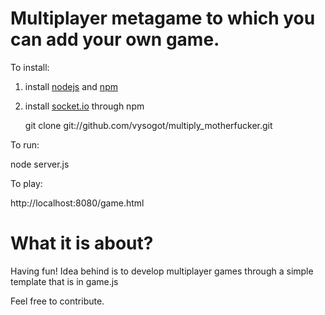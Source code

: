 Multiplayer metagame to which you can add your own game.
===

To install:

1. install [nodejs](https://github.com/joyent/node) and [npm](https://github.com/isaacs/npm)
2. install [socket.io](https://github.com/LearnBoost/Socket.IO) through npm


   git clone git://github.com/vysogot/multiply_motherfucker.git

To run:

   node server.js

To play:

   http://localhost:8080/game.html



What it is about?
==

Having fun! Idea behind is to develop multiplayer games through a simple template that is in game.js

Feel free to contribute.
